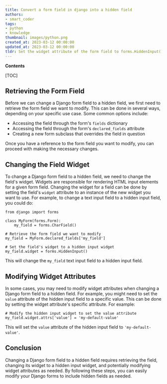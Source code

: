 ```yaml
---
title: Convert a form field in django into a hidden field
authors:
- smart_coder
tags:
- python
- knowledge
thumbnail: images/python.png
created_at: 2023-03-12 00:00:00
updated_at: 2023-03-12 00:00:00
tldr: Set the widget attribute of the form field to forms.HiddenInput().
---
```


**Contents**

[TOC]

## Retrieving the Form Field

Before we can change a Django form field to a hidden field, we first need to retrieve the form field we want to modify. This can be done in several ways, depending on your specific use case. Some common options include:

- Accessing the field through the form's `fields` dictionary
- Accessing the field through the form's `declared_fields` attribute
- Creating a new form subclass that overrides the field in question

Once you have a reference to the form field you want to modify, you can proceed with making the necessary changes.

## Changing the Field Widget

To change a Django form field to a hidden field, we need to change the field's widget. Widgets are responsible for rendering HTML input elements for a given form field. Changing the widget for a field can be done by setting the field's `widget` attribute to an instance of the new widget you want to use. For example, to change a text input field to a hidden input field, you could do:

```
from django import forms

class MyForm(forms.Form):
    my_field = forms.CharField()

# Retrieve the form field we want to modify
my_field = MyForm.declared_fields['my_field']

# Set the field's widget to a hidden input widget
my_field.widget = forms.HiddenInput()
```

This will change the `my_field` text input field to a hidden input field.

## Modifying Widget Attributes

In some cases, you may need to modify widget attributes when changing a Django form field to a hidden field. For example, you might need to set the `value` attribute of the hidden input field to a specific value. This can be done by setting the widget attribute's specific attribute. For example:

```
# Modify the hidden input widget to set the value attribute
my_field.widget.attrs['value'] = 'my-default-value'
```

This will set the `value` attribute of the hidden input field to `'my-default-value'`.

## Conclusion

Changing a Django form field to a hidden field requires retrieving the field, changing its widget to a hidden input widget, and potentially modifying widget attributes as needed. By following these steps, you can easily modify your Django forms to include hidden fields as needed.

